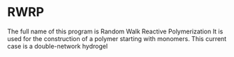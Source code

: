 # RWRP
The full name of this program is Random Walk Reactive Polymerization 
It is used for the construction of a polymer starting with monomers. This current case is a double-network hydrogel
